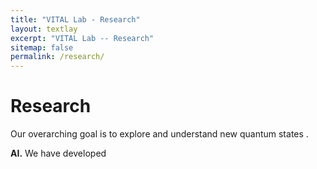 ```yaml
---
title: "VITAL Lab - Research"
layout: textlay
excerpt: "VITAL Lab -- Research"
sitemap: false
permalink: /research/
---
```


# Research

Our overarching goal is to explore and understand new quantum states .

**AI.** We have developed 



